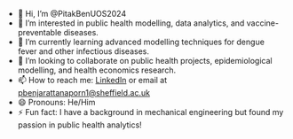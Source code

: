 - 👋 Hi, I’m @PitakBenUOS2024  
- 👀 I’m interested in public health modelling, data analytics, and vaccine-preventable diseases.  
- 🌱 I’m currently learning advanced modelling techniques for dengue fever and other infectious diseases.  
- 💞️ I’m looking to collaborate on public health projects, epidemiological modelling, and health economics research.  
- 📫 How to reach me: [LinkedIn](LinkedIn.com/in/pitak-benjarattanaporn-3a1544173) or email at pbenjarattanaporn1@sheffield.ac.uk  
- 😄 Pronouns: He/Him  
- ⚡ Fun fact: I have a background in mechanical engineering but found my passion in public health analytics!  
